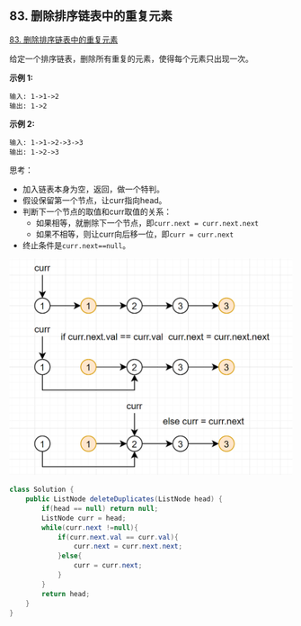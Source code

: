 ## 83. 删除排序链表中的重复元素

[83. 删除排序链表中的重复元素](https://leetcode-cn.com/problems/remove-duplicates-from-sorted-list/)

给定一个排序链表，删除所有重复的元素，使得每个元素只出现一次。

**示例 1:**

```
输入: 1->1->2
输出: 1->2
```

**示例 2:**

```
输入: 1->1->2->3->3
输出: 1->2->3
```

思考：

- 加入链表本身为空，返回，做一个特判。
- 假设保留第一个节点，让curr指向head。
- 判断下一个节点的取值和curr取值的关系：
  - 如果相等，就删除下一个节点，即`curr.next = curr.next.next`
  - 如果不相等，则让curr向后移一位，即`curr = curr.next`
- 终止条件是`curr.next==null`。

![](img/4.png)

```java
class Solution {
    public ListNode deleteDuplicates(ListNode head) {
        if(head == null) return null;
        ListNode curr = head;
        while(curr.next !=null){
            if(curr.next.val == curr.val){
                curr.next = curr.next.next;
            }else{
                curr = curr.next;
            }
        }
        return head;
    }
}
```

